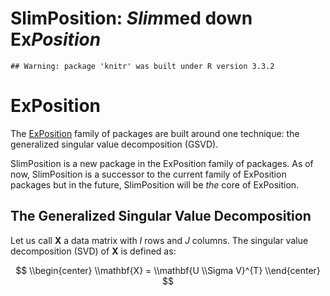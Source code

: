 SlimPosition: *Slim*med down Ex*Position*
================

<!-- 

-->
    ## Warning: package 'knitr' was built under R version 3.3.2

ExPosition
==========

The [ExPosition](https://cran.r-project.org/web/packages/ExPosition/index.html) family of packages are built around one technique: the generalized singular value decomposition (GSVD).

SlimPosition is a new package in the ExPosition family of packages. As of now, SlimPosition is a successor to the current family of ExPosition packages but in the future, SlimPosition will be *the* core of ExPosition.

The Generalized Singular Value Decomposition
--------------------------------------------

Let us call **X** a data matrix with
*I*
 rows and
*J*
 columns. The singular value decomposition (SVD) of **X** is defined as:

$$
\\begin{center}
  \\mathbf{X} = \\mathbf{U \\Sigma V}^{T}
\\end{center}  
$$
